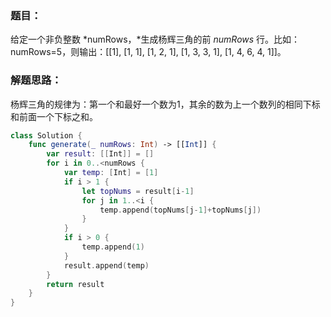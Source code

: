 ### 题目：

给定一个非负整数 *numRows，*生成杨辉三角的前 *numRows* 行。比如：numRows=5，则输出：[[1], [1, 1], [1, 2, 1], [1, 3, 3, 1], [1, 4, 6, 4, 1]]。

### 解题思路：

杨辉三角的规律为：第一个和最好一个数为1，其余的数为上一个数列的相同下标和前面一个下标之和。

```swift
class Solution {
    func generate(_ numRows: Int) -> [[Int]] {
        var result: [[Int]] = []
        for i in 0..<numRows {
            var temp: [Int] = [1]
            if i > 1 {
                let topNums = result[i-1]
                for j in 1..<i {
                    temp.append(topNums[j-1]+topNums[j])
                }
            }
            if i > 0 {
                temp.append(1)
            }
            result.append(temp)
        }
        return result
    }
}
```
